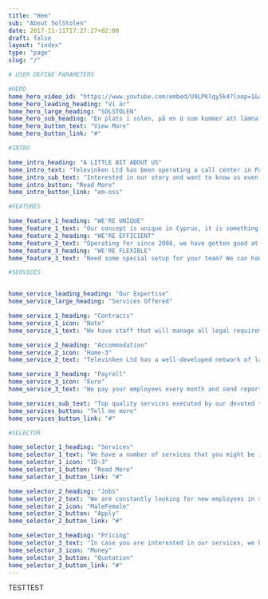 ```yaml
---
title: "Hem"
sub: "About SolStolen"
date: 2017-11-11T17:27:27+02:00
draft: false
layout: "index"
type: "page"
slug: "/"

# USER DEFINE PARAMETERS

#HERO
home_hero_video_id: "https://www.youtube.com/embed/U9LPKlqy5k4?loop=1&autoplay=1&mute=1&playlist=U9LPKlqy5k4&iv_load_policy=3"
home_hero_leading_heading: "Vi är"
home_hero_large_heading: "SOLSTOLEN"
home_hero_sub_heading: "En plats i solen, på en ö som kommer att lämna dig andfådd"
home_hero_button_text: "View More"
home_hero_button_link: "#"

#INTRO

home_intro_heading: "A LITTLE BIT ABOUT US"
home_intro_text: "Televinken Ltd has been operating a call center in Paphos since 2008. The idea was to be able to offer staff the privelage of working aborad with same same legal and occupational standards as at home. They will, in addition to, gain experience from working and living abroad."
home_intro_sub_text: "Interested in our story and want to know us even better?"
home_intro_button: "Read More"
home_intro_button_link: "om-oss"

#FEATURES

home_feature_1_heading: "WE'RE UNIQUE"
home_feature_1_text: "Our concept is unique in Cyprus, it is something that needs to be experienced"
home_feature_2_heading: "WE'RE EFFICIENT"
home_feature_2_text: "Operating for since 2008, we have gotten good at what we do"
home_feature_3_heading: "WE'RE FLEXIBLE"
home_feature_3_text: "Need some special setup for your team? We can handle that for you"

#SERVICES


home_service_leading_heading: "Our Expertise"
home_service_large_heading: "Services Offered"

home_service_1_heading: "Contracts"
home_service_1_icon: "Note"
home_service_1_text: "We have staff that will manage all legal requirements of your employees."

home_service_2_heading: "Accommodation"
home_service_2_icon: "Home-3"
home_service_2_text: "Televinken Ltd has a well-developed network of landlords in the Paphos region. "

home_service_3_heading: "Payroll"
home_service_3_icon: "Euro"
home_service_3_text: "We pay your employees every month and send reports to you"

home_services_sub_text: "Top quality services executed by our devoted team."
home_services_button: "Tell me more"
home_services_button_link: "#"

#SELECTOR

home_selector_1_heading: "Services"
home_selector_1_text: "We have a number of services that you might be interested in."
home_selector_1_icon: "ID-3"
home_selector_1_button: "Read More"
home_selector_1_button_link: "#"

home_selector_2_heading: "Jobs"
home_selector_2_text: "We are constantly looking for new employees in sales and customer care. Are you interested in working abroad for the next 6-12 months, please fill in your information and the application to the right and attach your CV. We'll be back to you as soon as we read your application."
home_selector_2_icon: "MaleFemale"
home_selector_2_button: "Apply"
home_selector_2_button_link: "#"

home_selector_3_heading: "Pricing"
home_selector_3_text: "In case you are interested in our services, we have a specially built calculator that you can use to determine the costs invloved for your specific project"
home_selector_3_icon: "Money"
home_selector_3_button: "Quotation"
home_selector_3_button_link: "#"
---
```



TESTTEST
